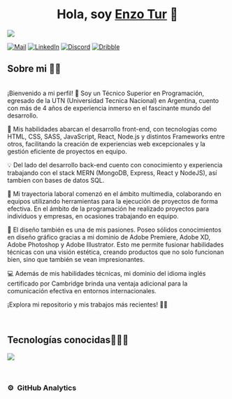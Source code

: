 <div align="center">
<h1 align="center">Hola, soy <a href="https://www.linkedin.com/in/enzo-antonio-tur-aab714214">Enzo Tur</a> 👋</h1>
</div>
<img src="https://i.imgur.com/dlMvKdt.png">

[![Mail](https://img.shields.io/badge/Gmail-D14836?style=for-the-badge&logo=gmail&logoColor=white)](mailto:enzotur05@hotmail.com)
[![LinkedIn](https://img.shields.io/badge/LinkedIn-0077B5?style=for-the-badge&logo=linkedin&logoColor=white)](https://www.linkedin.com/in/enzo-antonio-tur-aab714214)
[![Discord](https://img.shields.io/badge/Discord-7289DA?style=for-the-badge&logo=discord&logoColor=white)](https://discordapp.com/users/193210979658498048)
[![Dribble](https://img.shields.io/badge/Dribbble-EA4C89?style=for-the-badge&logo=dribbble&logoColor=white)](https://dribbble.com/ATenzo)

## Sobre mi 🧑‍💻

<br>¡Bienvenido a mi perfil! 👋 Soy un Técnico Superior en Programación, egresado de la UTN (Universidad Tecnica Nacional) en Argentina, cuento con más de 4 años de experiencia inmerso en el fascinante mundo del desarrollo.<br>

🚀 Mis habilidades abarcan el desarrollo front-end, con tecnologías como HTML, CSS, SASS, JavaScript, React, Node.js y distintos Frameworks entre otros, facilitando la creación de experiencias web excepcionales y la gestión eficiente de proyectos en equipo.<br>

💡 Del lado del desarrollo back-end cuento con conocimiento y experiencia trabajando con el stack MERN (MongoDB, Express, React y NodeJS), así tambien con bases de datos SQL.<br>

💼 Mi trayectoria laboral comenzó en el ámbito multimedia, colaborando en equipos utilizando herramientas para la ejecución de proyectos de forma efectiva. En el ámbito de la programación he realizado proyectos para individuos y empresas, en ocasiones trabajando en equipo.<br>

🎨 El diseño también es una de mis pasiones. Poseo sólidos conocimientos en diseño gráfico gracias a mi dominio de Adobe Premiere, Adobe XD, Adobe Photoshop y Adobe Illustrator. Esto me permite fusionar habilidades técnicas con una visión estética, creando productos que no solo funcionan bien, sino que también se vean impresionantes.<br>

💻 Además de mis habilidades técnicas, mi dominio del idioma inglés certificado por Cambridge brinda una ventaja adicional para la comunicación efectiva en entornos internacionales.<br>

¡Explora mi repositorio y mis trabajos más recientes! 🚀✨<br>

<br>

<h2 >Tecnologías conocidas👨🏻‍💻</h2>
<!--tech stack icons-->
<p align="left">
  <a href="https://skillicons.dev">
    <img src="https://skillicons.dev/icons?i=vscode,html,css,sass,js,mongodb,express,react,nodejs,mysql,java,ableton,ae,pr,ai,ps,xd,discord,git,github&perline=12" />
  </a>
</p>
<br>


<!--

## Proyectos *bombitas*
<table>
<tr>
<td width="50%">
<h3 align="center">Curso Android Básico</h3>
<div align="center">
<a href=""https://github.com/ArisGuimera/Android-Expert" target="_blank"><img src="https://i.imgur.com/Jji0CIE.jpg" width="400" alt="Curso básico android"></a>
<p>
<a href="https://github.com/ArisGuimera/Android-Expert" target="_blank">
<img src="https://img.shields.io/badge/CÓDIGO-ff9?style=for-the-badge&logo=github&logoColor=black">
</a>
<a href="https://youtu.be/vJapzH_46a8" target="_blank">
<img src="https://img.shields.io/badge/-Youtube-green?style=for-the-badge&color=fbfc40">
</a>
</p>
<p>Aprende a programar aplicaciones <strong>Android con Kotlin desde cero</strong> - En este curso aprenderás todo lo necesario ya que no es necesario ningún conocimiento previo. Curso <strong>GRATUITO de 12 horas</strong> con todo el código disponible para descargar.</p>
</div>
                                                                                      
</td>

<td width="50%">
               <br>
<h3 align="center">Arquitectura MVVM</h3>
<div align="center">                                       
<a href="https://github.com/ArisGuimera/SimpleAndroidMVVM" target="_blank"><img src="https://i.imgur.com/7uCBigG.jpg" width="400" alt="Curso arquitectura MVVM"></a>
<br>
<p>
<a href="https://github.com/ArisGuimera/SimpleAndroidMVVM" target="_blank">
<img src="https://img.shields.io/badge/C%C3%93DIGO-80ffaa?style=for-the-badge&logo=github&logoColor=black">
</a>
<a href="https://youtu.be/hhhSMXi0R3E" target="_blank">
<img src="https://img.shields.io/badge/-Youtube-green?style=for-the-badge&color=3fFD7f">
</a>
</p>
</p>Las arquitecturas son <strong>IMPRESCINDIBLES</strong> para poder trabajar como desarrollador/a Android. En este curso, divido por ramas irás aprendiendo a implementar una arquitectura real y robusta con inyección de dependencias, clean architecture, testing y mucho más.</p>
</div>                                                             
</table>                                                                                 
</div>
<br>

<table>
<tr>
<td width="100%">
<h3 align="center">Curso Android Básico</h3>
<div align="center">
<a href=""https://github.com/ArisGuimera/Android-Expert-Intermedio" target="_blank"><img src="https://i.imgur.com/V48W0sU.jpg" width="400" alt="Curso intermedio Android"></a>
<p>
<a href="https://github.com/ArisGuimera/Android-Expert-Intermedio" target="_blank">
<img src="https://img.shields.io/badge/CÓDIGO-ff9?style=for-the-badge&logo=github&logoColor=black">
</a>
<a href="https://youtu.be/UaR7GSNACsM" target="_blank">
<img src="https://img.shields.io/badge/-Youtube-green?style=for-the-badge&color=fbfc40">
</a>
</p>
<p>Aprende a programar aplicaciones <strong>Android con Kotlin nivel intermedio</strong> - En este curso nos centraremos en las <strong>buenas prácticas, arquitectura y testing</strong>. Curso <strong>GRATUITO de 8 horas</strong> con todo el código disponible para descargar.</p>
</div>
                                                                                      
</td>                                                    
</table>                                                                                 
</div>
<br>

-->

### ⚙️ &nbsp;GitHub Analytics

<!--
<p align="center">
<a href="https://github.com/ArisGuimera">
  <img height="180em" src="https://github-readme-stats-eight-theta.vercel.app/api?username=ArisGuimera&show_icons=true&theme=algolia&include_all_commits=true&count_private=true"/>
  <img height="180em" src="https://github-readme-stats-eight-theta.vercel.app/api/top-langs/?username=ArisGuimera&layout=compact&langs_count=8&theme=algolia"/>
</a>
</p>
-->


<!--
**EnzoTr/EnzoTr** is a ✨ _special_ ✨ repository because its `README.md` (this file) appears on your GitHub profile.

Here are some ideas to get you started:

- 🔭 I’m currently working on ...
- 🌱 I’m currently learning ...
- 👯 I’m looking to collaborate on ...
- 🤔 I’m looking for help with ...
- 💬 Ask me about ...
- 📫 How to reach me: ...
- 😄 Pronouns: ...
- ⚡ Fun fact: ...
-->
